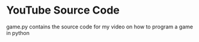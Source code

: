 # YouTube Source Code

game.py contains the source code for my video on how to program a game in python
